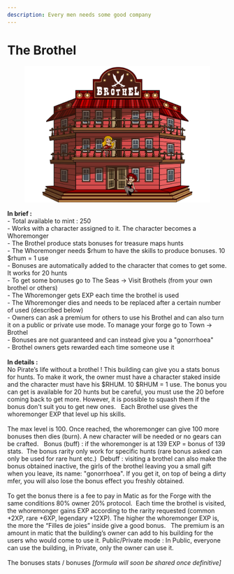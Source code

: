 ```yaml
---
description: Every men needs some good company
---
```


# The Brothel



<figure><img src="../../.gitbook/assets/BROTHEL=.png" alt=""><figcaption></figcaption></figure>

**In brief :** \
\- Total available to mint : 250\
\- Works with a character assigned to it. The character becomes a Whoremonger\
\- The Brothel produce stats bonuses for treasure maps hunts \
\- The Whoremonger needs $rhum to have the skills to produce bonuses. 10 $rhum = 1 use\
\- Bonuses are automatically added to the character that comes to get some. It works for 20 hunts\
\- To get some bonuses go to The Seas -> Visit Brothels (from your own brothel or others)\
\- The Whoremonger gets EXP each time the brothel is used\
\- The Whoremonger dies and needs to be replaced after a certain number of used (described below)\
\- Owners can ask a premium for others to use his Brothel and can also turn it on a public or private use mode. To manage your forge go to Town -> Brothel\
\- Bonuses are not guaranteed and can instead give you a "gonorrhoea"\
\- Brothel owners gets rewarded each time someone use it\
\
**In details :** \
No Pirate’s life without a brothel ! This building can give you a stats bonus for hunts. To make it work, the owner must have a character staked inside and the character must have his $RHUM. 10 $RHUM = 1 use. The bonus you can get is available for 20 hunts but be careful, you must use the 20 before coming back to get more. However, it is possible to squash them if the bonus don't suit you to get new ones.   Each Brothel use gives the whoremonger EXP that level up his skills. \
\
The max level is 100. Once reached, the whoremonger can give 100 more bonuses then dies (burn). A new character will be needed or no gears can be crafted.   Bonus (buff) : if the whoremonger is at 139 EXP = bonus of 139 stats.  The bonus rarity only work for specific hunts (rare bonus asked can only be used for rare hunt etc.)  Debuff : visiting a brothel can also make the bonus obtained inactive, the girls of the brothel leaving you a small gift when you leave, its name: "gonorrhoea". If you get it, on top of being a dirty mfer, you will also lose the bonus effect you freshly obtained.   \
\
To get the bonus there is a fee to pay in Matic as for the Forge with the same conditions 80% owner 20% protocol.  Each time the brothel is visited, the whoremonger gains EXP according to the rarity requested (common +2XP, rare +6XP, legendary +12XP). The higher the whoremonger EXP is, the more the “Filles de joies” inside give a good bonus.   The premium is an amount in matic that the building’s owner can add to his building for the users who would come to use it. Public/Private mode : In Public, everyone can use the building, in Private, only the owner can use it. \
\
The bonuses stats / bonuses _\[formula will soon be shared once definitive]_
